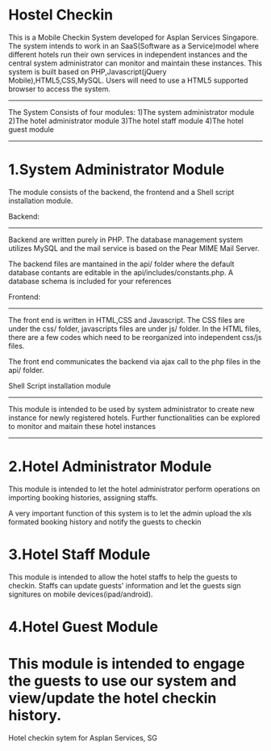 Hostel Checkin
==============
This is a Mobile Checkin System developed for Asplan Services Singapore.
The system intends to work in an SaaS(Software as a Service)model where different hotels run their own services in independent instances and the central system administrator can monitor and maintain these instances.
This system is built based on PHP,Javascript(jQuery Mobile),HTML5,CSS,MySQL. Users will need to use a HTML5 supported browser to access the system.
______________
The System Consists of four modules: 
1)The system administrator module
2)The hotel administrator module
3)The hotel staff module
4)The hotel guest module
______________
1.System Administrator Module
===============
The module consists of the backend, the frontend and a Shell script installation module.

Backend:
______________
Backend are written purely in PHP. The database management system utilizes MySQL and the mail service is based on the Pear MIME Mail Server.

The backend files are mantained in the api/ folder where the default database contants are editable in the api/includes/constants.php.
A database schema is included for your references

Frontend:
______________
The front end is written in HTML,CSS and Javascript. The CSS files are under the css/ folder, javascripts files are under js/ folder.
In the HTML files, there are a few codes which need to be reorganized into independent css/js files.

The front end communicates the backend via ajax call to the php files in the api/ folder.

Shell Script installation module
_______________
This module is intended to be used by system administrator to create new instance for newly registered hotels. Further functionalities can be explored to monitor and maitain these hotel instances

_______________
2.Hotel Administrator Module
===============
This module is intended to let the hotel administrator perform operations on importing booking histories, assigning staffs.

A very important function of this system is to let the admin upload the xls formated booking history and notify the guests to checkin

3.Hotel Staff Module
===============
This module is intended to allow the hotel staffs to help the guests to checkin. Staffs can update guests' information and let the guests sign signitures on mobile devices(ipad/android).

4.Hotel Guest Module
===============
This module is intended to engage the guests to use our system and view/update the hotel checkin history.
===============




Hotel checkin sytem for Asplan Services, SG
